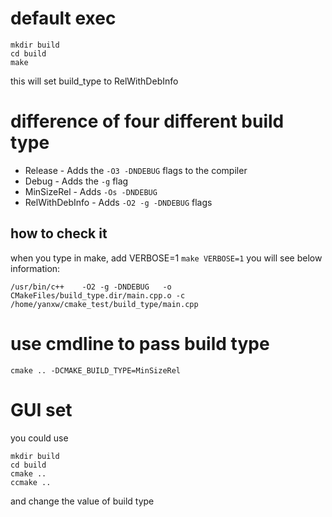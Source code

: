 # default exec
```
mkdir build
cd build
make
```
this will set build_type to RelWithDebInfo

# difference of four different build type

 * Release - Adds the `-O3 -DNDEBUG` flags to the compiler
 * Debug - Adds the `-g` flag
 * MinSizeRel - Adds `-Os -DNDEBUG`
 * RelWithDebInfo - Adds `-O2 -g -DNDEBUG` flags

## how to check it
when you type in make, add VERBOSE=1
`make VERBOSE=1`
you will see below information:
```
/usr/bin/c++    -O2 -g -DNDEBUG   -o CMakeFiles/build_type.dir/main.cpp.o -c /home/yanxw/cmake_test/build_type/main.cpp
```

# use cmdline to pass build type
```
cmake .. -DCMAKE_BUILD_TYPE=MinSizeRel
```

# GUI set
you could use
```
mkdir build
cd build
cmake ..
ccmake ..
```
and change the value of build type
